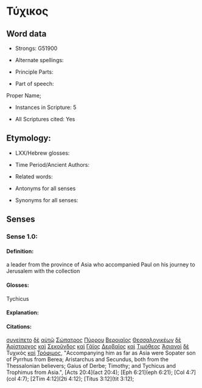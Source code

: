 # Τύχικος

<!-- Status: S2=NeedsReview -->
<!-- Lexica used for edits: BDAG, FFM, LN, A-S -->

## Word data

* Strongs: G51900

* Alternate spellings:

* Principle Parts: 

* Part of speech: 

Proper Name;

* Instances in Scripture: 5

* All Scriptures cited: Yes

## Etymology: 

* LXX/Hebrew glosses: 

* Time Period/Ancient Authors: 

* Related words: 

* Antonyms for all senses

* Synonyms for all senses: 

## Senses 

### Sense 1.0:

#### Definition: 

a leader from the province of Asia who accompanied Paul on his journey to Jerusalem with the collection

#### Glosses:

Tychicus

#### Explanation:

#### Citations:

[συνείπετο](../G49020/01.md) [δὲ](../G11610/01.md) [αὐτῷ](../G08460/01.md) [Σώπατρος](../G49860/01.md) [Πύρρου](../G44505/01.md) [Βεροιαῖος](../G09610/01.md) [Θεσσαλονικέων](../G23310/01.md) [δὲ](../G11610/01.md) [Ἀρίσταρχος](../G07080/01.md) [καὶ](../G25320/01.md) [Σεκοῦνδος](../G45800/01.md) [καὶ](../G25320/01.md) [Γάϊος](../G10500/01.md) [Δερβαῖος](../G11900/01.md) [καὶ](../G25320/01.md) [Τιμόθεος](../G50950/01.md) [Ἀσιανοὶ](../G07740/01.md) [δὲ](../G11610/01.md) Τυχικὸς [καὶ](../G25320/01.md) [Τρόφιμος](../G51610/01.md), 
"Accompanying him as far as Asia were Sopater son of Pyrrhus from Berea; Aristarchus and Secundus, both from the Thessalonian believers; Gaius of Derbe; Timothy; and Tychicus and Trophimus from Asia.", 
[Acts 20:4](act 20:4);  [Eph 6:21](eph 6:21);  [Col 4:7](col 4:7);  [2Tim 4:12](2ti 4:12);  [Titus 3:12](tit 3:12);                                              
